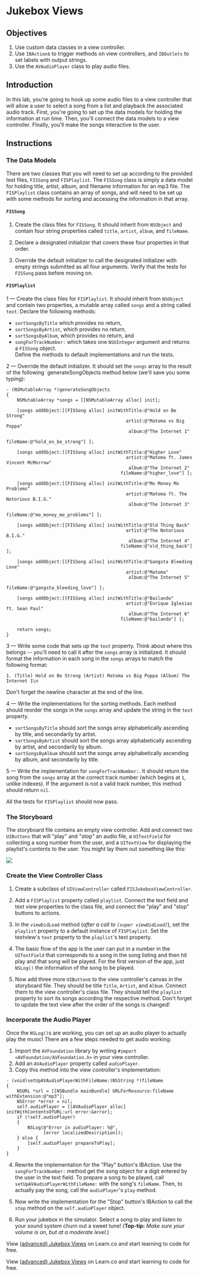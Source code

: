 # Jukebox Views

## Objectives

1. Use custom data classes in a view controller.
2. Use `IBAction`s to trigger methods on view controllers, and `IBOutlets` to set labels with output strings.
3. Use the `AVAudioPlayer` class to play audio files.

## Introduction

In this lab, you're going to hook up some audio files to a view controller that will allow a user to select a song from a list and playback the associated audio track. First, you're going to set up the data models for holding the information at run time. Then, you'll connect the data models to a view controller. FInally, you'll make the songs interactive to the user.

## Instructions

### The Data Models

There are two classes that you will need to set up according to the provided test files, `FISSong` and `FISPlaylist`. The `FISSong` class is simply a data model for holding title, artist, album, and filename information for an mp3 file. The `FISPlaylist` class contains an array of songs, and will need to be set up with some methods for sorting and accessing the information in that array.

#### `FISSong`

1. Create the class files for `FISSong`. It should inherit from `NSObject` and contain four string properties called `title`, `artist`, `album`, and `fileName`.

2. Declare a designated initializer that covers these four properties in that order.

3. Override the default initializer to call the designated initializer with empty strings submitted as all four arguments. Verify that the tests for `FISSong` pass before moving on.

#### `FISPlaylist`

1 — Create the class files for `FISPlaylist`. It should inherit from `NSObject` and contain two properties, a mutable array called `songs` and a string called `text`. Declare the following methods:
  * `sortSongsByTitle` which provides no return,
  * `sortSongsByArtist`, which provides no return,
  * `sortSongsByAlbum`, which provides no return, and
  * `songForTrackNumber:` which takes one `NSUInteger` argument and returns a `FISSong` object.  
  Define the methods to default implementations and run the tests.
  
2 — Override the default initializer. It should set the `songs` array to the result of the following `generateSongObjects method below (we'll save you some typing):

```objc
- (NSMutableArray *)generateSongObjects
{
    NSMutableArray *songs = [[NSMutableArray alloc] init];
        
    [songs addObject:[[FISSong alloc] initWithTitle:@"Hold on Be Strong"
                                             artist:@"Matoma vs Big Poppa"
                                              album:@"The Internet 1"
                                           fileName:@"hold_on_be_strong"] ];
    
    [songs addObject:[[FISSong alloc] initWithTitle:@"Higher Love"
                                             artist:@"Matoma ft. James Vincent McMorrow"
                                              album:@"The Internet 2"
                                           fileName:@"higher_love"] ];
    
    [songs addObject:[[FISSong alloc] initWithTitle:@"Mo Money Mo Problems"
                                             artist:@"Matoma ft. The Notorious B.I.G."
                                              album:@"The Internet 3"
                                           fileName:@"mo_money_mo_problems"] ];
    
    [songs addObject:[[FISSong alloc] initWithTitle:@"Old Thing Back"
                                             artist:@"The Notorious B.I.G."
                                              album:@"The Internet 4"
                                           fileName:@"old_thing_back"] ];
    
    [songs addObject:[[FISSong alloc] initWithTitle:@"Gangsta Bleeding Love"
                                             artist:@"Matoma"
                                              album:@"The Internet 5"
                                           fileName:@"gangsta_bleeding_love"] ];
    
    [songs addObject:[[FISSong alloc] initWithTitle:@"Bailando"
                                             artist:@"Enrique Iglesias ft. Sean Paul"
                                              album:@"The Internet 6"
                                           fileName:@"bailando"] ];
    
    return songs;
}
```

3 — Write some code that sets up the `text` property. Think about where this belongs -- you'll need to call it after the `songs` array is initialized. It should format the information in each song in the `songs` arrays to match the following format:

```
1. (Title) Hold on Be Strong (Artist) Matoma vs Big Poppa (Album) The Internet 1\n
```

Don't forget the newline character at the end of the line.

4 — Write the implementations for the sorting methods. Each method should reorder the songs in the `songs` array and update the string in the `text` property.

  * `sortSongsByTitle` should sort the songs array alphabetically ascending by title, and secondarily by artist.
  * `sortSongsByArtist` should sort the songs array alphabetically ascending by artist, and secondarily by album.
  * `sortSongsByAlbum` should sort the songs array alphabetically ascending by album, and secondarily by title.

5 — Write the implementation for `songForTrackNumber:`. It should return the song from the `songs` array at the correct track number (which begins at `1`, unlike indexes). If the argument is not a valid track number, this method should return `nil`.

All the tests for `FISPlaylist` should now pass.


### The Storyboard

The storyboard file contains an empty view controller. Add and connect two `UIButtons` that will "play" and "stop" an audio file, a `UITextField` for collecting a song number from the user, and a `UITextView` for displaying the playlist's contents to the user. You might lay them out something like this:

![](https://curriculum-content.s3.amazonaws.com/ios-inheritance-unit/jukebox_storyboard.png)

### Create the View Controller Class

1. Create a subclass of `UIViewController` called `FISJukeboxViewController`.

2. Add a `FISPlaylist` property called `playlist`. Connect the text field and text view properties to the class file, and connect the "play" and "stop" buttons to actions.

3. In the `viewDidLoad` method (*after a call to `[super viewDidLoad]`*), set the `playlist` property to a default instance of `FISPlaylist`. Set the textview's `text` property to the `playlist`'s text property.

4. The basic flow of the app is the user can put in a number in the `UITextField` that corresponds to a song in the song listing and then hit play and that song will be played. For the first version of the app, just `NSLog()` the information of the song to be played.

5. Now add three more `UIButton`s to the view controller's canvas in the storyboard file. They should be title `Title`, `Artist`, and `Album`. Connect them to the view controller's class file. They should tell the `playlist` property to sort its songs according the respective method. Don't forget to update the text view after the order of the songs is changed!

### Incorporate the Audio Player

Once the `NSLog()`s are working, you can set up an audio player to actually play the music! There are a few steps needed to get audio working:

  1. Import the `AVFoundation` library by writing `#import <AVFoundation/AVFoundation.h>` in your view controller.
  2. Add an `AVAudioPlayer` property called `audioPlayer`.
  3. Copy this method into the view controller's implementation:

  ```objc
  - (void)setUpAVAudioPlayerWithFileName:(NSString *)fileName
  {
      NSURL *url = [[NSBundle mainBundle] URLForResource:fileName withExtension:@"mp3"];
      NSError *error = nil;
      self.audioPlayer = [[AVAudioPlayer alloc] initWithContentsOfURL:url error:&error];
      if (!self.audioPlayer)
      {
          NSLog(@"Error in audioPlayer: %@",
                [error localizedDescription]);
      } else {
          [self.audioPlayer prepareToPlay];
      }
  }
  ```

  4. Rewrite the implementation for the "Play" button's IBAction. Use the `songForTrackNumber:` method get the song object for a digit entered by the user in the text field. To prepare a song to be played, call `setUpAVAudioPlayerWithFileName:` with the song's `fileName`. Then, to actually pay the song, call the `audioPlayer`'s `play` method.
  
  5. Now write the implementation for the "Stop" button's IBAction to call the `stop` method on the `self.audioPlayer` object.

  6. Run your jukebox in the simulator. Select a song to play and listen to your sound system churn out a sweet tune! (**Top-tip:** *Make sure your volume is on, but at a moderate level.*)

<p data-visibility='hidden'>View <a href='https://learn.co/lessons/jukebox-views'>(advanced) Jukebox Views</a> on Learn.co and start learning to code for free.</p>

<p data-visibility='hidden'>View <a href='https://learn.co/lessons/jukebox-views'>(advanced) Jukebox Views</a> on Learn.co and start learning to code for free.</p>
